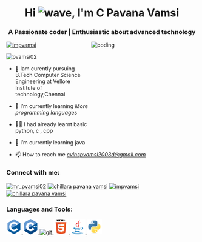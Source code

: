 <h1 align="center">Hi <img alt="wave" src="https://github.com/Tarikul-Islam-Anik/Microsoft-Teams-Animated-Emojis/blob/master/Emojis/Hand%20gestures/Waving%20Hand.png" width=3.5%>, I'm C Pavana Vamsi</h1>
<h3 align="center">A Passionate coder | Enthusiastic about advanced technology</h3>
<img align="right" alt="coding" width="280" height="280" src="https://t4.ftcdn.net/jpg/02/73/46/99/360_F_273469972_ESU9Rq3eIpSrK3xddlIEyDh7vrslbiGg.jpg"

<p align="left"> <a href="https://twitter.com/impvamsi" target="blank"><img src="https://img.shields.io/twitter/follow/impvamsi?logo=twitter&style=for-the-badge" alt="impvamsi" /></a> </p>

<p align="left"> <img src="https://komarev.com/ghpvc/?username=pvamsi02&label=Profile%20views&color=0e75b6&style=flat" alt="pvamsi02" /> </p>

- 📔 Iam curently pursuing B.Tech Computer Science Engineering at Vellore Institute of technology,Chennai

- 🌱 I’m currently learning *More programming languages*

- 🧑‍💻 I had already learnt basic python, c , cpp

- 🌱 I’m currently learning java

- 📫 How to reach me *cvlnspvamsi2003d@gmail.com*

<h3 align="left">Connect with me:</h3>
<p align="left">
<a href="#>
<svg xmlns="http://www.w3.org/2000/svg" class="icon icon-tabler icon-tabler-brand-instagram" width="44" height="44" viewBox="0 0 24 24" stroke-width="1.5" stroke="#000000" fill="none" stroke-linecap="round" stroke-linejoin="round">
  <path stroke="none" d="M0 0h24v24H0z" fill="none"/>
  <rect x="4" y="4" width="16" height="16" rx="4" />
  <circle cx="12" cy="12" r="3" />
  <line x1="16.5" y1="7.5" x2="16.5" y2="7.501" />
</svg>
    <a href="https://instagram.com/mr_pvamsi02" target="blank"><img align="center" src="https://raw.githubusercontent.com/rahuldkjain/github-profile-readme-generator/master/src/images/icons/Social/instagram.svg" alt="mr_pvamsi02" height="30" width="40" /></a>
      <a href="https://fb.com/chillara pavana vamsi" target="blank"><img align="center" src="https://raw.githubusercontent.com/rahuldkjain/github-profile-readme-generator/master/src/images/icons/Social/facebook.svg" alt="chillara pavana vamsi" height="30" width="40" /></a>
   <a href="https://twitter.com/impvamsi" target="blank"><img align="center" src="https://raw.githubusercontent.com/rahuldkjain/github-profile-readme-generator/master/src/images/icons/Social/twitter.svg" alt="impvamsi" height="30" width="40" /></a>
  <a href="https://linkedin.com/in/chillara pavana vamsi" target="blank"><img align="center" src="https://raw.githubusercontent.com/rahuldkjain/github-profile-readme-generator/master/src/images/icons/Social/linked-in-alt.svg" alt="chillara pavana vamsi" height="30" width="40" /></a>

</p>

<h3 align="left">Languages and Tools:</h3>
<p align="left"> <a href="https://www.cprogramming.com/" target="_blank" rel="noreferrer"> <img src="https://raw.githubusercontent.com/devicons/devicon/master/icons/c/c-original.svg" alt="c" width="40" height="40"/> </a> <a href="https://www.w3schools.com/cpp/" target="_blank" rel="noreferrer"> <img src="https://raw.githubusercontent.com/devicons/devicon/master/icons/cplusplus/cplusplus-original.svg" alt="cplusplus" width="40" height="40"/> </a> <a href="https://git-scm.com/" target="_blank" rel="noreferrer"> <img src="https://www.vectorlogo.zone/logos/git-scm/git-scm-icon.svg" alt="git" width="40" height="40"/> </a> <a href="https://www.w3.org/html/" target="_blank" rel="noreferrer"> <img src="https://raw.githubusercontent.com/devicons/devicon/master/icons/html5/html5-original-wordmark.svg" alt="html5" width="40" height="40"/> </a> <a href="https://www.java.com" target="_blank" rel="noreferrer"> <img src="https://raw.githubusercontent.com/devicons/devicon/master/icons/java/java-original.svg" alt="java" width="40" height="40"/> </a> <a href="https://www.python.org" target="_blank" rel="noreferrer"> <img src="https://raw.githubusercontent.com/devicons/devicon/master/icons/python/python-original.svg" alt="python" width="40" height="40"/> </a> </p>
